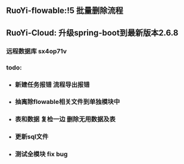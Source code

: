 ## RuoYi-flowable:!5 批量删除流程

## RuoYi-Cloud: 升级spring-boot到最新版本2.6.8

### 远程数据库 sx4op71v

### todo:

- ### 新建任务报错 流程导出报错
- ### 抽离除flowable相关文件到单独模块中
- ### 表和数据 复检一边 删除无用数据及表
- ### 更新sql文件
- ### 测试全模块 fix bug